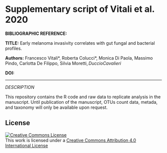 # Supplementary script of Vitali et al. 2020 

**BIBLIOGRAPHIC REFERENCE:**

**TITLE:**  Early melanoma invasivity correlates with gut fungal and bacterial profiles.

**Authors:**  Francesco Vitali*, Roberta Colucci*, Monica Di Paola, Massimo Pindo, Carlotta De Filippo, Silvia Moretti$, Duccio Cavalieri$

**DOI:** 

*****

*DESCRIPTION*


This repository contains the R code and raw data to replicate analysis in the manuscript. Until publication of the manuscript, 
OTUs count data, metada, and taxonomy will only be available upon request.



## License
<a rel="license" href="http://creativecommons.org/licenses/by/4.0/"><img alt="Creative Commons License" style="border-width:0" src="https://i.creativecommons.org/l/by/4.0/88x31.png" /></a><br />This work is licensed under a <a rel="license" href="http://creativecommons.org/licenses/by/4.0/">Creative Commons Attribution 4.0 International License</a>
